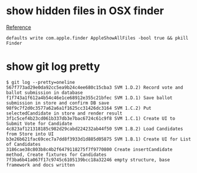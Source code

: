 # show hidden files in OSX finder
[Reference](https://forum.keyboardmaestro.com/t/macro-finder-show-hide-hidden-files/4535)
```
defaults write com.apple.finder AppleShowAllFiles -bool true && pkill Finder
```

# show git log pretty
```
$ git log --pretty=oneline
567f773ad29e0da92cc5ea9b24c4ee680c15cba3 SVM 1.D.2) Record vote and ballot submission in database
f1f743a1f612a4b54c46e1ce68912e355c21bfec SVM 1.D.1) Save ballot submission in store and confirm DB save
98f9c7f2d0c3577a62a6a1f1625cc31426dc3164 SVM 1.C.2) Put selectedCandidate in store and render result
3f1c5cef4b23cd061b337db3e7bac6724c61c9f8 SVM 1.C.1) Create UI to Submit Vote for Candidate
4c823af121318185c982d29cabd224232ab44f50 SVM 1.B.2) Load Candidates from Store into UI
b3e26b621fac69cec7a7dd8f3933d1d885d05875 SVM 1.B.1) Create UI for List of Candidates
3186cae38c803b8c4b2f6479118275f7f9770800 Create insertCandidate method, Create fixtures for Candidates
7f3ba6b41a067f17c9745c6105139bcc18a32246 empty structure, base framework and docs written
```
